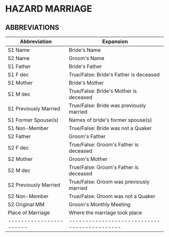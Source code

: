 # HAZARD MARRIAGE
## ABBREVIATIONS

| Abbreviation          | Expansion                                  |
|-----------------------|--------------------------------------------|
| S1 Name               | Bride's Name                               |
| S2 Name               | Groom's Name                               |
| S1 Father             | Bride's Father                             |
| S1 F dec              | True/False: Bride's Father is deceased     |
| S1 Mother             | Bride's Mother                             |
| S1 M dec              | True/False: Bride's Mother is deceased     |
| S1 Previously Married | True/False: Bride was previously married   |
| S1 Former Spouse(s)   | Names of bride's former spouse(s)          |
| S1 Non-Member         | True/False: Bride was not a Quaker         |
| S2 Father             | Groom's Father                             |
| S2 F dec              | True/False: Groom's Father is deceased     |
| S2 Mother             | Groom's Mother                             |
| S2 M dec              | True/False: Groom's Father is deceased     |
| S2 Previously Married | True/False: Groom was previously married   |
| S2 Non-Member         | True/False: Groom was not a Quaker         |
| S2 Original MM        | Groom's Monthly Meeting                    |
| Place of Marriage     | Where the marriage took place              |
|-----------------------|--------------------------------------------|
